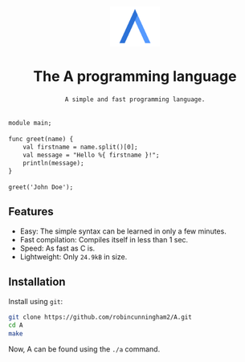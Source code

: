 <div align="center">
    <img src="Assets/icon.png" width="100" height="80" draggable="false"><br/>
    <h1>The A programming language</h1>
    <code>A simple and fast programming language.</code>
</div><br/>

```
module main;

func greet(name) {
    val firstname = name.split()[0];
    val message = "Hello %{ firstname }!";
    println(message);
}

greet('John Doe');
```

## Features
* Easy: The simple syntax can be learned in only a few minutes.
* Fast compilation: Compiles itself in less than 1 sec.
* Speed: As fast as C is.
* Lightweight: Only `24.9kB` in size.

## Installation
Install using `git`:
```bash
git clone https://github.com/robincunningham2/A.git
cd A
make
```

Now, A can be found using the `./a` command.
